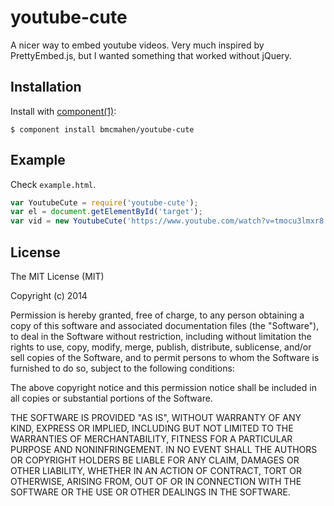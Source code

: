 
# youtube-cute

  A nicer way to embed youtube videos. Very much inspired by PrettyEmbed.js, but I
wanted something that worked without jQuery.

## Installation

  Install with [component(1)](http://component.io):

    $ component install bmcmahen/youtube-cute

## Example

Check `example.html`. 

```javascript
var YoutubeCute = require('youtube-cute');
var el = document.getElementById('target');
var vid = new YoutubeCute('https://www.youtube.com/watch?v=tmocu3lmxr8', target);
```


## License

  The MIT License (MIT)

  Copyright (c) 2014 <copyright holders>

  Permission is hereby granted, free of charge, to any person obtaining a copy
  of this software and associated documentation files (the "Software"), to deal
  in the Software without restriction, including without limitation the rights
  to use, copy, modify, merge, publish, distribute, sublicense, and/or sell
  copies of the Software, and to permit persons to whom the Software is
  furnished to do so, subject to the following conditions:

  The above copyright notice and this permission notice shall be included in
  all copies or substantial portions of the Software.

  THE SOFTWARE IS PROVIDED "AS IS", WITHOUT WARRANTY OF ANY KIND, EXPRESS OR
  IMPLIED, INCLUDING BUT NOT LIMITED TO THE WARRANTIES OF MERCHANTABILITY,
  FITNESS FOR A PARTICULAR PURPOSE AND NONINFRINGEMENT. IN NO EVENT SHALL THE
  AUTHORS OR COPYRIGHT HOLDERS BE LIABLE FOR ANY CLAIM, DAMAGES OR OTHER
  LIABILITY, WHETHER IN AN ACTION OF CONTRACT, TORT OR OTHERWISE, ARISING FROM,
  OUT OF OR IN CONNECTION WITH THE SOFTWARE OR THE USE OR OTHER DEALINGS IN
  THE SOFTWARE.